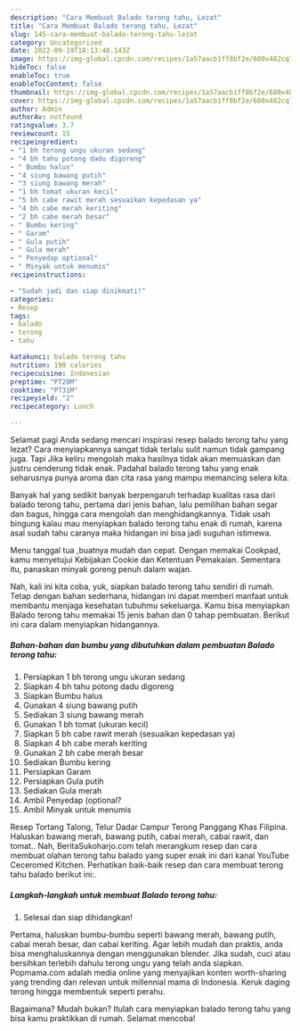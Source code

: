 ```yaml
---
description: "Cara Membuat Balado terong tahu, Lezat"
title: "Cara Membuat Balado terong tahu, Lezat"
slug: 145-cara-membuat-balado-terong-tahu-lezat
category: Uncategorized
date: 2022-09-19T18:13:48.143Z
image: https://img-global.cpcdn.com/recipes/1a57aacb1ff8bf2e/680x482cq70/balado-terong-tahu-foto-resep-utama.jpg
hideToc: false
enableToc: true
enableTocContent: false
thumbnail: https://img-global.cpcdn.com/recipes/1a57aacb1ff8bf2e/680x482cq70/balado-terong-tahu-foto-resep-utama.jpg
cover: https://img-global.cpcdn.com/recipes/1a57aacb1ff8bf2e/680x482cq70/balado-terong-tahu-foto-resep-utama.jpg
author: Admin
authorAv: notfound
ratingvalue: 3.7
reviewcount: 15
recipeingredient:
- "1 bh terong ungu ukuran sedang"
- "4 bh tahu potong dadu digoreng"
- " Bumbu halus"
- "4 siung bawang putih"
- "3 siung bawang merah"
- "1 bh tomat ukuran kecil"
- "5 bh cabe rawit merah sesuaikan kepedasan ya"
- "4 bh cabe merah keriting"
- "2 bh cabe merah besar"
- " Bumbu kering"
- " Garam"
- " Gula putih"
- " Gula merah"
- " Penyedap optional"
- " Minyak untuk menumis"
recipeinstructions:

- "Sudah jadi dan siap dinikmati!"
categories:
- Resep
tags:
- balado
- terong
- tahu

katakunci: balado terong tahu 
nutrition: 190 calories
recipecuisine: Indonesian
preptime: "PT28M"
cooktime: "PT31M"
recipeyield: "2"
recipecategory: Lunch

---
```



Selamat pagi Anda sedang mencari inspirasi resep balado terong tahu yang lezat? Cara menyiapkannya sangat tidak terlalu sulit namun tidak gampang juga. Tapi Jika keliru mengolah maka hasilnya tidak akan memuaskan dan justru cenderung tidak enak. Padahal balado terong tahu yang enak seharusnya punya aroma dan cita rasa yang mampu memancing selera kita.


Banyak hal yang sedikit banyak berpengaruh terhadap kualitas rasa dari balado terong tahu, pertama dari jenis bahan, lalu pemilihan bahan segar dan bagus, hingga cara mengolah dan menghidangkannya. Tidak usah bingung kalau mau menyiapkan balado terong tahu enak di rumah, karena asal sudah tahu caranya maka hidangan ini bisa jadi suguhan istimewa.

Menu tanggal tua ,buatnya mudah dan cepat. Dengan memakai Cookpad, kamu menyetujui Kebijakan Cookie dan Ketentuan Pemakaian. Sementara itu, panaskan minyak goreng penuh dalam wajan.


Nah, kali ini kita coba, yuk, siapkan balado terong tahu sendiri di rumah. Tetap dengan bahan sederhana, hidangan ini dapat memberi manfaat untuk membantu menjaga kesehatan tubuhmu sekeluarga. Kamu bisa menyiapkan Balado terong tahu memakai 15 jenis bahan dan 0 tahap pembuatan. Berikut ini cara dalam menyiapkan hidangannya.

<!--inarticleads1-->

##### Bahan-bahan dan bumbu yang dibutuhkan dalam pembuatan Balado terong tahu:

1. Persiapkan 1 bh terong ungu ukuran sedang
1. Siapkan 4 bh tahu potong dadu digoreng
1. Siapkan  Bumbu halus
1. Gunakan 4 siung bawang putih
1. Sediakan 3 siung bawang merah
1. Gunakan 1 bh tomat (ukuran kecil)
1. Siapkan 5 bh cabe rawit merah (sesuaikan kepedasan ya)
1. Siapkan 4 bh cabe merah keriting
1. Gunakan 2 bh cabe merah besar
1. Sediakan  Bumbu kering
1. Persiapkan  Garam
1. Persiapkan  Gula putih
1. Sediakan  Gula merah
1. Ambil  Penyedap (optional?
1. Ambil  Minyak untuk menumis


Resep Tortang Talong, Telur Dadar Campur Terong Panggang Khas Filipina. Haluskan bawang merah, bawang putih, cabai merah, cabai rawit, dan tomat.. Nah, BeritaSukoharjo.com telah merangkum resep dan cara membuat olahan terong tahu balado yang super enak ini dari kanal YouTube Ceceromed Kitchen. Perhatikan baik-baik resep dan cara membuat terong tahu balado berikut ini:. 

<!--inarticleads2-->

##### Langkah-langkah untuk membuat Balado terong tahu:


1. Selesai dan siap dihidangkan!

Pertama, haluskan bumbu-bumbu seperti bawang merah, bawang putih, cabai merah besar, dan cabai keriting. Agar lebih mudah dan praktis, anda bisa menghaluskannya dengan menggunakan blender. Jika sudah, cuci atau bersihkan terlebih dahulu terong ungu yang telah anda siapkan. Popmama.com adalah media online yang menyajikan konten worth-sharing yang trending dan relevan untuk millennial mama di Indonesia. Keruk daging terong hingga membentuk seperti perahu. 

Bagaimana? Mudah bukan? Itulah cara menyiapkan balado terong tahu yang bisa kamu praktikkan di rumah. Selamat mencoba!

